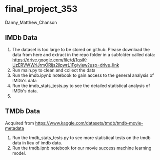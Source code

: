 # final_project_353
Danny_Matthew_Chanson

## IMDb Data
1. The dataset is too large to be stored on github. Please download the data from here and extract in the repo folder in a subfolder called data:
https://drive.google.com/file/d/1qsiK-UzERVWWrlJrmORijs2jlpwrL1Fg/view?usp=drive_link
2. Run main.py to clean and collect the data
3. Run the imdb.ipynb notebook to gain access to the general analysis of IMDb's data
4. Run the imdb_stats_tests.py to see the detailed statistical analysis of IMDb's data.
5.  
## TMDb Data
Acquired from https://www.kaggle.com/datasets/tmdb/tmdb-movie-metadata

1. Run the tmdb_stats_tests.py to see more statistical tests on the tmdb data in lieu of imdb data.
2. Run the tmdb.ipnb notebook for our movie success machine learning model.
